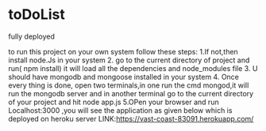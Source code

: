 # toDoList 
fully deployed


to run this project on your own system
follow these steps:
1.If not,then install node.Js in your system
2. go to the current directory of project and run( npm install) it will load all the dependencies and node_modules file
3. U should have mongodb and mongoose  installed in your system
4. Once every thing is done, open two terminals,in one run the cmd mongod,it will run the mongodb server and in another terminal go to the current directory of your project and hit node app.js
5.OPen your browser and run Localhost:3000 ,you will see the application as given below which is deployed on heroku server 
LINK:https://vast-coast-83091.herokuapp.com/
